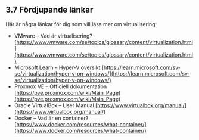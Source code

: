 ## 3.7 Fördjupande länkar

Här är några länkar för dig som vill läsa mer om virtualisering:

- VMware – Vad är virtualisering? [https://www.vmware.com/se/topics/glossary/content/virtualization.html](https://www.vmware.com/se/topics/glossary/content/virtualization.html)
- Microsoft Learn – Hyper-V översikt [https://learn.microsoft.com/sv-se/virtualization/hyper-v-on-windows/](https://learn.microsoft.com/sv-se/virtualization/hyper-v-on-windows/)
- Proxmox VE – Officiell dokumentation [https://pve.proxmox.com/wiki/Main_Page](https://pve.proxmox.com/wiki/Main_Page)
- Oracle VirtualBox – User Manual [https://www.virtualbox.org/manual/](https://www.virtualbox.org/manual/)
- Docker – Vad är en container? [https://www.docker.com/resources/what-container/](https://www.docker.com/resources/what-container/)
